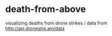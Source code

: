 death-from-above
================

visualizing deaths from drone strikes / data from http://api.dronestre.am/data
